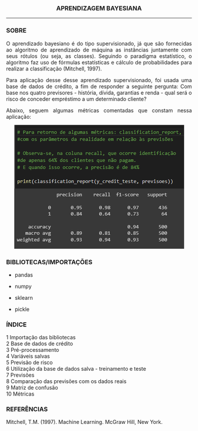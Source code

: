 <h3> <center>APRENDIZAGEM BAYESIANA</center> </h3>
<hr size="1" width="100%" align="center" noshade> 



<h3> SOBRE </h3>


<p align = 'JUSTIFY'> O aprendizado bayesiano é do tipo supervisionado, já que são fornecidas ao algoritmo de aprendizado de máquina as instâncias juntamente com seus rótulos (ou seja, as classes). Seguindo o paradigma estatístico, o algoritmo faz uso de fórmulas estatísticas e cálculo de probabilidades para realizar a classificação (Mitchell, 1997). </p>


<p align = 'JUSTIFY'>Para aplicação desse desse aprendizado supervisionado, foi usada uma base de dados de crédito, a fim de responder a seguinte pergunta: Com base nos quatro previsores - história, dívida, garantias e renda - qual será o risco de conceder empréstimo a um determinado cliente? </p>

<p align = 'JUSTIFY'>Abaixo, seguem algumas métricas comentadas que constam nessa aplicação:</p>




<p align = 'CENTER'><img src="https://github.com/WMFrts/aprendizagem-bayesiana/blob/main/metricas.png?raw=true"></p>





<h3>BIBLIOTECAS/IMPORTAÇÕES</h3>


* pandas

* numpy 

* sklearn

* pickle



<h3>ÍNDICE</h3>

<dl>
<dt>1 Importação das bibliotecas</dt>
<dt>2 Base de dados de crédito</dt>
<dt>3 Pré-processamento</dt>
<dt>4 Variáveis salvas</dt>
<dt>5 Previsão de risco</dt>
<dt>6 Utilização da base de dados salva - treinamento e teste</dt>
<dt>7 Previsões</dt>
<dt>8 Comparação das previsões com os dados reais</dt>
<dt>9 Matriz de confusão</dt>
<dt>10 Métricas</dt>
</dl>


<h3>REFERÊNCIAS</h3>

<p align = 'JUSTIFY'>Mitchell, T.M. (1997). Machine Learning. McGraw Hill, New York.</p>


